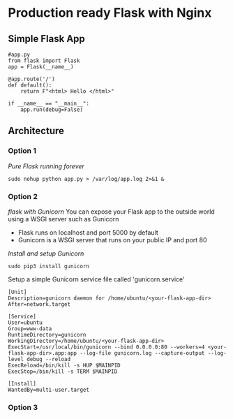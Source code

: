 # Production ready Flask with Nginx

## Simple Flask App

```
#app.py
from flask import Flask
app = Flask(__name__)

@app.route('/')
def default():
    return F"<html> Hello </html>"
    
if __name__ == "__main__":
    app.run(debug=False)
```    

## Architecture

### Option 1

*Pure Flask running forever*

```
sudo nohup python app.py > /var/log/app.log 2>&1 &
```

### Option 2

*flask with Gunicorn*
You can expose your Flask app to the outside world using a WSGI server such as Gunicorn

- Flask runs on localhost and port 5000 by default
- Gunicorn is a WSGI server that runs on your public IP and port 80

*Install and setup Gunicorn*

```
sudo pip3 install gunicorn
```

Setup a simple Gunicorn service file called 'gunicorn.service'

```
[Unit]
Description=gunicorn daemon for /home/ubuntu/<your-flask-app-dir>
After=network.target

[Service]
User=ubuntu
Group=www-data
RuntimeDirectory=gunicorn
WorkingDirectory=/home/ubuntu/<your-flask-app-dir>
ExecStart=/usr/local/bin/gunicorn --bind 0.0.0.0:80 --workers=4 <your-flask-app-dir>.app:app --log-file gunicorn.log --capture-output --log-level debug --reload
ExecReload=/bin/kill -s HUP $MAINPID
ExecStop=/bin/kill -s TERM $MAINPID

[Install]
WantedBy=multi-user.target
```

### Option 3
